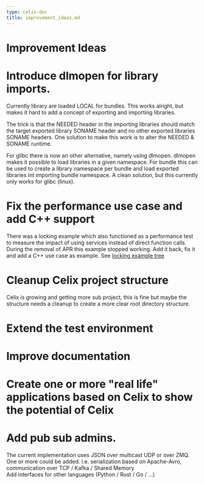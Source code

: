 ```yaml
---
type: celix-doc
title: improvement_ideas.md
---
```



<!--
Licensed to the Apache Software Foundation (ASF) under one or more
contributor license agreements.  See the NOTICE file distributed with
this work for additional information regarding copyright ownership.
The ASF licenses this file to You under the Apache License, Version 2.0
(the "License"); you may not use this file except in compliance with
the License.  You may obtain a copy of the License at
   
    http://www.apache.org/licenses/LICENSE-2.0

Unless required by applicable law or agreed to in writing, software
distributed under the License is distributed on an "AS IS" BASIS,
WITHOUT WARRANTIES OR CONDITIONS OF ANY KIND, either express or implied.
See the License for the specific language governing permissions and
limitations under the License.
-->

# Improvement Ideas
 
# Introduce dlmopen for library imports.
Currently library are loaded LOCAL for bundles. This works alright, but makes it hard to add a concept 
of exporting and importing libraries. 

The trick is that the NEEDED header in the importing libraries 
should match the target exported library SONAME header and no other exported libraries SONAME headers. 
One solution to make this work is to alter the NEEDED & SONAME runtime. 
 
For glibc there is now an other alternative, namely using dlmopen. dlmopen makes it possible to load 
libraries in a given namespace. For bundle this can be used to create a library namespace per bundle 
and load exported libraries int importing bundle namespace. A clean solution, but this currently 
only works for glibc (linux).


# Fix the performance use case and add C++ support
There was a locking example which also functioned as a performance test to measure the impact of
using services instead of direct function calls. 
During the removal of APR this example stopped working. Add it back, fix it and add a C++ use case
as example.
See [locking example tree](https://github.com/apache/celix/tree/216032cae956379d4a740f37ae5caee7e957bd98/examples/locking)

# Cleanup Celix project structure
Celix is growing and getting more sub project, this is fine but maybe the structure needs a cleanup to 
create a more clear root directory structure. 

# Extend the test environment

# Improve documentation

# Create one or more "real life" applications based on Celix to show the potential of Celix

# Add pub sub admins. 
The current implementation uses JSON over multicast UDP or over ZMQ.  
One or more could be added. i.e. serialization based on Apache-Avro, communication over TCP / Kafka / Shared Memory  
Add interfaces for other languages (Python / Rust / Go / ...)  
